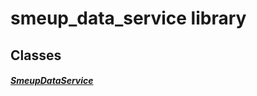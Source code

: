 


# smeup_data_service library











## Classes

##### [SmeupDataService](../smeup_services_smeup_data_service/SmeupDataService-class.md)



 















